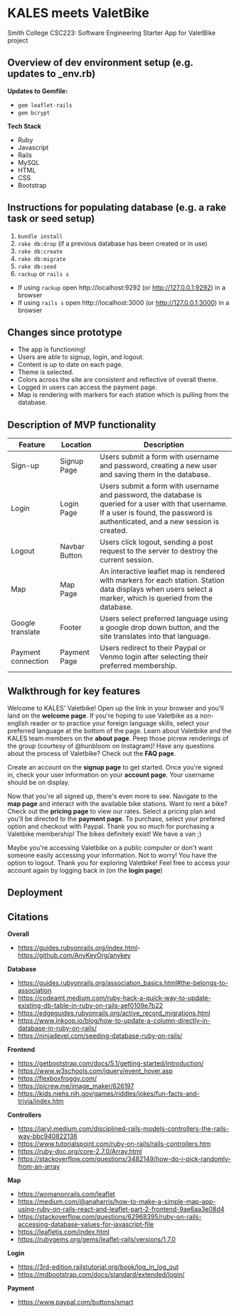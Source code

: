 # KALES meets ValetBike

Smith College CSC223: Software Engineering
Starter App for ValetBike project

## Overview of dev environment setup (e.g. updates to _env.rb)

**Updates to Gemfile:**
- `gem leaflet-rails`
- `gem bcrypt`

**Tech Stack**
- Ruby
- Javascript
- Rails
- MySQL
- HTML
- CSS
- Bootstrap

## Instructions for populating database (e.g. a rake task or seed setup)
1. `bundle install`
2. `rake db:drop` (if a previous database has been created or in use)
3. `rake db:create`
4. `rake db:migrate`
5. `rake db:seed`
3. `rackup` or `rails s`

* If using `rackup` open http://localhost:9292 (or http://127.0.0.1:9292) in a browser
* If using `rails s` open http://localhost:3000 (or http://127.0.0.1:3000) in a browser

## Changes since prototype
- The app is functioning!
- Users are able to signup, login, and logout.
- Content is up to date on each page.
- Theme is selected.
- Colors across the site are consistent and reflective of overall theme.
- Logged in users can access the payment page.
- Map is rendering with markers for each station which is pulling from the database.

## Description of MVP functionality

| Feature | Location | Description |
| ---- | ------ | ---------------------- |
| Sign-up | Signup Page | Users submit a form with username and password, creating a new user and saving them in the database. |
| Login | Login Page | Users submit a form with username and password, the database is queried for a user with that username. If a user is found, the password is authenticated, and a new session is created. |
| Logout | Navbar Button | Users click logout, sending a post request to the server to destroy the current session. |
| Map | Map Page | An interactive leaflet map is rendered with markers for each station. Station data displays when users select a marker, which is queried from the database. |
| Google translate | Footer | Users select preferred language using a google drop down button, and the site translates into that language. |
| Payment connection | Payment Page | Users redirect to their Paypal or Venmo login after selecting their preferred membership. |

## Walkthrough for key features

Welcome to KALES' Valetbike! Open up the link in your browser and you'll land on the **welcome page**. If you're hoping to use Valetbike as a non-english reader or to practice your foreign language skills, select your preferred language at the bottom of the page. Learn about Valetbike and the KALES team members on the **about page**. Peep those picrew renderings of the group (courtesy of @hunbloom on Instagram)! Have any questions about the process of Valetbike? Check out the **FAQ page**.

Create an account on the **signup page** to get started. Once you're signed in, check your user information on your **account page**. Your username should be on display.

Now that you're all signed up, there's even more to see. Navigate to the **map page** and interact with the available bike stations. Want to rent a bike? Check out the **pricing page** to view our rates. Select a pricing plan and you'll be directed to the **payment page**. To purchase, select your prefered option and checkout with Paypal. Thank you so much for purchasing a Valetbike membership! The bikes definitely exist! We have a van ;)

Maybe you're accessing Valetbike on a public computer or don't want someone easily accessing your information. Not to worry! You have the option to logout. Thank you for exploring Valetbike! Feel free to access your account again by logging back in (on the **login page**)

## Deployment


## Citations

**Overall**
- https://guides.rubyonrails.org/index.html
​​- https://github.com/AnyKeyOrg/anykey 

**Database**
- https://guides.rubyonrails.org/association_basics.html#the-belongs-to-association
- https://codeamt.medium.com/ruby-hack-a-quick-way-to-update-existing-db-table-in-ruby-on-rails-aef0109e7b22 
- https://edgeguides.rubyonrails.org/active_record_migrations.html 
- https://www.inkoop.io/blog/how-to-update-a-column-directly-in-database-in-ruby-on-rails/
- https://ninjadevel.com/seeding-database-ruby-on-rails/ 

**Frontend**
- https://getbootstrap.com/docs/5.1/getting-started/introduction/
- https://www.w3schools.com/jquery/event_hover.asp 
- https://flexboxfroggy.com/
- https://picrew.me/image_maker/626197 
- https://kids.niehs.nih.gov/games/riddles/jokes/fun-facts-and-trivia/index.htm

**Controllers**
- https://jaryl.medium.com/disciplined-rails-models-controllers-the-rails-way-bbc940822136
- https://www.tutorialspoint.com/ruby-on-rails/rails-controllers.htm 
- https://ruby-doc.org/core-2.7.0/Array.html
- https://stackoverflow.com/questions/3482149/how-do-i-pick-randomly-from-an-array

**Map**
- https://womanonrails.com/leaflet 
- https://medium.com/@anaharris/how-to-make-a-simple-map-app-using-ruby-on-rails-react-and-leaflet-part-2-frontend-9ae6aa3e08d4 
- https://stackoverflow.com/questions/62968395/ruby-on-rails-accessing-database-values-for-javascript-file
- https://leafletjs.com/index.html 
- https://rubygems.org/gems/leaflet-rails/versions/1.7.0 

**Login**
- https://3rd-edition.railstutorial.org/book/log_in_log_out
- https://mdbootstrap.com/docs/standard/extended/login/ 

**Payment**
- https://www.paypal.com/buttons/smart


